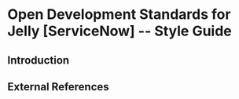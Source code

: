 Open Development Standards for Jelly [ServiceNow] -- Style Guide
================================================================

Introduction
------------

External References
-------------------

